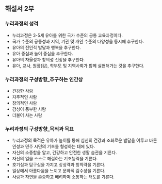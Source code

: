 ## 해설서 2부
### 누리과정의 성격
* 누리과정은 3-5세 유아를 위한 국가 수준의 공통 교육과정이다.
* 국가 수준의 공통성과 지역, 기관 및 개인 수준의 다양성을 동시에 추구한다.
* 유아의 전인적 발달과 행복을 추구한다.
* 유아 중심과 놀이 중심을 추구한다.
* 유아의 자율성과 창의성 신장을 추구한다.
* 유아, 교사, 원장(감), 학부모 및 지역사회가 함께 실현해가는 것을 추구한다.

### 누리과정의 구성방향_추구하는 인간상
* 건강한 사람
* 자주적인 사람
* 창의적인 사람
* 감성이 풍부한 사람
* 더불어 사는 사람

### 누리과정의 구성방향_목적과 목표
* 누리과정의 목적은 유아가 놀이를 통해 심신의 건강과 조화로운 발달을 이루고 바른 인성과 민주 시민의 기초를 형성하는 데에 있다.
* 자신의 소중함을 알고, 건강하고 안전한 생활 습관을 기른다.
* 자신의 일을 스스로 해결하는 기초능력을 기른다.
* 호기심과 탐구심을 가지고 상상력과 창의력을 기른다.
* 일상에서 아름다움을 느끼고 문화적 감수성을 기른다.
* 사람과 자연을 존중하고 배려하며 소통하는 태도를 기른다.
